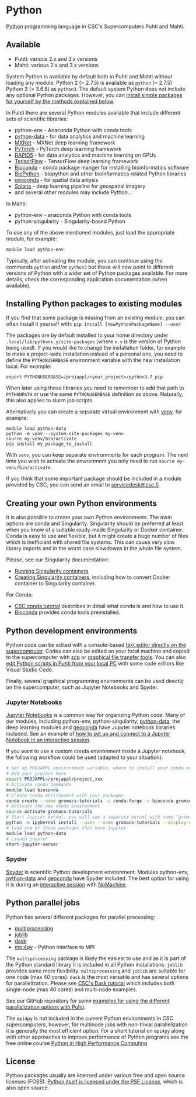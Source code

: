 # Python
[Python](https://www.python.org/) programming language in CSC's Supercomputers
Puhti and Mahti.

## Available

* Puhti: various 2.x and 3.x versions
* Mahti: various 2.x and 3.x versions
 
System Python is available by default both in Puhti and Mahti without loading
any module. Python 2 (= 2.7.5) is available as `python` (= 2.7.5) Python
3 (= 3.6.8) as `python3`. The default system Python does not include any optional Python
packages. However, you can [install simple packages for yourself by the methods
explained below](python.md#installing-python-packages-to-existing-modules).

In Puhti there are several Python modules available that include different sets
of scientific libraries:

   * python-env - Anaconda Python with conda tools
   * [python-data](python-data.md) - for data analytics and machine learning
   * [MXNet](mxnet.md) - MXNet deep learning framework
   * [PyTorch](pytorch.md) - PyTorch deep learning framework
   * [RAPIDS](rapids.md) - for data analytics and machine learning on GPUs
   * [TensorFlow](tensorflow.md) - TensorFlow deep learning framework
   * [Bioconda](bioconda.md) - conda package manger for installing
     bioinformatics software
   * [BioPython](biopython.md) - biopython and other bioinformatics related
     Python libraries
   * [geoconda](geoconda.md) - for spatial data anlysis 
   * [Solaris](solaris.md) - deep learning pipeline for geospatial imagery
   * and several other modules may include Python...

In Mahti:

   * python-env - anaconda Python with conda tools
   * python-singularity - Singularity-based Python

To use any of the above mentioned modules, just load the appropriate module, for
example:

```bash
module load python-env
```

Typically, after activating the module, you can continue using the commands
`python` and/or `python3` but these will now point to different versions of
Python with a wider set of Python packages available. For more details, check
the corresponding application documentation (when available).


## Installing Python packages to existing modules

If you find that some package is missing from an existing module, you can often
install it yourself with: `pip install [newPythonPackageName] --user`

The packages are by default installed to your home directory under
`.local/lib/pythonx.y/site-packages` (where `x.y` is the version of Python being
used). If you would like to change the installation folder, for example to make
a project-wide installation instead of a personal one, you need to define the
`PYTHONUSERBASE` environment variable with the new installation local. For
example:

`export PYTHONUSERBASE=/projappl/<your_project>/python3.7_pip`

When later using those libraries you need to remember to add that path to
`PYTHONPATH` or use the same `PYTHONUSERBASE` definition as above. Naturally,
this also applies to slurm job scripts.

Alternatively you can create a separate virtual environment with
[venv](https://docs.python.org/3/library/venv.html), for example:

```
module load python-data
python -m venv --system-site-packages my-venv
source my-venv/bin/activate
pip install my_package_to_install
```

With `venv`, you can keep separate environments for each program. The next time
you wish to activate the environment you only need to run `source
my-venv/bin/activate`.

If you think that some important package should be included in a module provided
by CSC, you can send an email to <servicedesk@csc.fi>.

## Creating your own Python environments
It is also possible to create your own Python environments. The main options are
conda and Singularity. Singularity should be preferred at least when you know of
a suitable ready-made Singularity or Docker container. Conda is easy to use and
flexible, but it might create a huge number of files which is inefficient with
shared file systems. This can cause very slow library imports and in the worst
case slowdowns in the whole file system.

Please, see our Singularity documentation:

   * [Running Singularity containers](../computing/containers/run-existing.md)
   * [Creating Singularity containers](../computing/containers/creating.md),
     including how to convert Docker container to Singularity container.

For Conda:

   * [CSC conda tutorial](../support/tutorials/conda.md) describes in detail
     what conda is and how to use it.
   * [Bioconda](bioconda.md) provides conda tools preinstalled.


## Python development environments

Python code can be edited with a console-based [text editor directly on the
supercomputer](../support/tutorials/env-guide/text-and-image-processing.md).
Codes can also be edited on your local machine and copied to the supercomputer
with [scp](../data/moving/scp.md) or [graphical file transfer
tools](../data/moving/graphical_transfer.md).
You can also [edit Python scripts in Puhti from your local
PC](../support/tutorials/remote-dev.md) with some code editors like Visual
Studio Code.

Finally, several graphical programming environments can be used directly on the
supercomputer, such as Jupyter Notebooks and Spyder.

### Jupyter Notebooks
[Jupyter Notebooks](https://jupyter.org/) is a common way for organizing Python
code. Many of our modules, including python-env, python-singularity,
[python-data](python-data.md), the deep learning modules and
[geoconda](geoconda.md) have Jupyter notebook libraries included. See an example
of [how to set up and connect to a Jupyter Notebook in an interactive
session](../computing/running/interactive-usage.md#example-running-a-jupyter-notebook-server-via-sinteractive).

If you want to use a custom conda environment inside a Jupyter notebook, the
following workflow could be used (adapted to your situation):

```bash
# Set up PROJAPPL environtment variable, where to install your conda environment. 
# Add your project here
export PROJAPPL=/projappl/project_xxx
# Activate conda commands
module load bioconda
# Create conda environment with your packages
conda create --name gromacs-tutorials -c conda-forge -c bioconda gromacs=2020.4 matplotlib nglview notebook numpy requests pandas seaborn  
# Activate the new conda environment
source activate gromacs-tutorials
# Start Jupyter kernel, you will see a separate kernel with name "gromacs"
python -m ipykernel install --user --name gromacs-tutorials --display-name "gromacs" 
# load one of those packages that have jupyter
module load python-data
# Launch jupyter
start-jupyter-server 
```

### Spyder
[Spyder](https://www.spyder-ide.org/) is scientific Python development
environment. Modules python-env, [python-data](python-data.md) and
[geoconda](geoconda.md) have Spyder included. The best option for using it is
during an [interactive session](../computing/running/interactive-usage.md) with
[NoMachine](../support/tutorials/nomachine-usage.md).

## Python parallel jobs
Python has several different packages for parallel processing:

   * [multiprocessing](https://docs.python.org/3/library/multiprocessing.html)
   * [joblib](https://joblib.readthedocs.io/en/latest/)
   * [dask](https://docs.dask.org)
   * [mpi4py](https://mpi4py.readthedocs.io) - Python interface to MPI 

The `multiprocessing` package is likely the easiest to use and as it is part of the 
Python standard library it is included in all Python installations. `joblib` provides 
some more flexibility. `multiprocessing` and `joblib` are suitable for one 
node (max 40 cores). `dask` is the most versatile and has several options for 
parallelization. Please see [CSC's Dask tutorial](../support/tutorials/dask-python.md) 
which includes both single-node (max 40 cores) and multi-node examples. 

See our GitHub repository for some [examples for using the different
parallelization options with
Puhti](https://github.com/csc-training/geocomputing/tree/master/python/puhti).

The `mpi4py` is not included in the current Python environments in CSC supercomputers, 
however, for multinode jobs with non-trivial parallelization it is generally the most 
efficient option. For a short tutorial on `mpi4py` along with other approaches to improve
performance of Python programs see the free online course 
[Python in High Performance Computing](https://www.futurelearn.com/courses/python-in-hpc)

## License

Python packages usually are licensed under various free and open source licenses
(FOSS). [Python itself is licensed under the PSF
License](https://docs.python.org/3/license.html), which is also open source.

